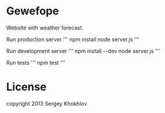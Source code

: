 Gewefope
========
Website with weather forecast.

Run production server
'''
npm install
node server.js
'''

Run development server
'''
npm install --dev
node server.js
'''

Run tests
'''
npm test
'''

License
=======
copyright 2013 Sergey Khokhlov
